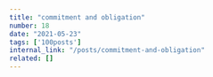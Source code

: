 ```yaml
---
title: "commitment and obligation"
number: 18
date: "2021-05-23"
tags: ['100posts']
internal_link: "/posts/commitment-and-obligation"
related: []
---
```

